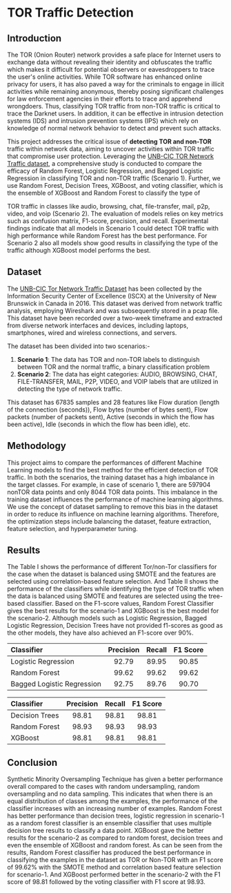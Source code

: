 # TOR Traffic Detection

## Introduction
The TOR (Onion Router) network provides a safe place for Internet users to exchange data without revealing their identity and obfuscates the traffic which makes it difficult for potential observers or eavesdroppers to trace the user's online activities. While TOR software has enhanced online privacy for users, it has also paved a way for the criminals to engage in illicit activities while remaining anonymous, thereby posing significant challenges for law enforcement agencies in their efforts to trace and apprehend wrongdoers. Thus, classifying TOR traffic from non-TOR traffic is critical to trace the Darknet users. In addition, it can be effective in intrusion detection systems (IDS) and intrusion prevention systems (IPS) which rely on knowledge of normal network behavior to detect and prevent such attacks.

This project addresses the critical issue of **detecting TOR and non-TOR** traffic within network data, aiming to uncover activities within TOR traffic that compromise user protection. Leveraging the [UNB-CIC TOR Network Traffic dataset](https://www.unb.ca/cic/datasets/tor.html), a comprehensive study is conducted to compare the efficacy of Random Forest, Logistic Regression, and Bagged Logistic Regression in classifying TOR and non-TOR traffic (Scenario 1). Further, we use Random Forest, Decision Trees, XGBoost, and voting classifier, which is the ensemble of XGBoost and Random Forest to classify the type of

TOR traffic in classes like audio, browsing, chat, file-transfer, mail, p2p, video, and voip (Scenario 2). The evaluation of models relies on key metrics such as confusion matrix, F1-score, precision, and recall. Experimental findings indicate that all models in Scenario 1 could detect TOR traffic with high performance while Random Forest has the best performance. For Scenario 2 also all models show good results in classifying the type of the traffic although XGBoost model performs the best.

## Dataset
The [UNB-CIC Tor Network Traffic Dataset](https://www.unb.ca/cic/datasets/tor.html) has been collected by the Information Security Center of Excellence (ISCX) at the University of New Brunswick in Canada in 2016. This dataset was derived from network traffic analysis, employing Wireshark and was subsequently stored in a pcap file. This dataset have been recorded over a two-week timeframe and extracted from diverse network interfaces and devices, including laptops, smartphones, wired and wireless connections, and servers.

The dataset has been divided into two scenarios:-

1. **Scenario 1**: The data has TOR and non-TOR labels to distinguish between TOR and the normal traffic,
a binary classification problem
2. **Scenario 2**: The data has eight categories: AUDIO, BROWSING, CHAT, FILE-TRANSFER, MAIL, P2P, VIDEO, and VOIP labels that are utilized in detecting the type of network traffic.

This dataset has 67835 samples and 28 features like Flow duration (length of the connection (seconds)), Flow bytes (number of bytes sent), Flow packets (number of packets sent), Active (seconds in which the flow has been active), Idle (seconds in which the flow has been idle), etc.


## Methodology
This project aims to compare the performances of different Machine Learning models to find the best method for the efficient detection of TOR traffic. In both the scenarios, the training dataset has a high imbalance in the target classes. For example, in case of scenario 1, there are 597904 nonTOR data points and only 8044 TOR data points. This imbalance in the training dataset influences the performance of machine learning algorithms. We use the concept of dataset sampling to remove this bias in the dataset in order to reduce its influence on machine learning algorithms. Therefore, the optimization steps include balancing the dataset, feature extraction, feature selection, and hyperparameter tuning. 

## Results
The Table I shows the performance of different Tor/non-Tor classifiers for the case when the dataset is balanced using SMOTE and the features are selected using correlation-based feature selection. And Table II shows the performance of the classifiers while identifying the type of TOR traffic when the data is balanced using SMOTE and features are selected using the tree-based classifier. Based on the F1-score values, Random Forest Classifier gives the best results for the scenario-1 and XGBoost is the
best model for the scenario-2. Although models such as Logistic Regression, Bagged Logistic Regression, Decision Trees have not provided f1-scores as good as the other models, they have also achieved an F1-score over 90%.

| Classifier  | Precision | Recall | F1 Score |
| :---         |     :---:      |     :---:      |     :---:      |
| Logistic Regression  | 92.79 | 89.95 | 90.85|
| Random Forest | 99.62 | 99.62 | 99.62 |
|Bagged Logistic Regression | 92.75 | 89.76 | 90.70 |


| Classifier  | Precision | Recall | F1 Score |
| :---         |     :---:      |     :---:      |     :---:      |
| Decision Trees  | 98.81 | 98.81 | 98.81|
| Random Forest | 98.93 | 98.93 | 98.93 |
|XGBoost | 98.81 | 98.81 | 98.81 |

## Conclusion
Synthetic Minority Oversampling Technique has given a better performance overall compared to the cases with random undersampling, random oversampling and no data sampling. This indicates that when there is an equal distribution of classes among the examples, the performance of the classifier increases with an increasing number of examples. Random Forest has better performance than decision trees, logistic regression in scenario-1 as a random forest classifier is an ensemble classifier that uses multiple
decision tree results to classify a data point. XGBoost gave the better results for the scenario-2 as compared to random forest, decision trees and even the ensemble of XGBoost and random forest. As can be seen from the results, Random Forest classifier has produced the best performance in classifying the examples in the dataset as TOR or Non-TOR with an F1 score of 99.62% with the SMOTE method and correlation based feature selection for scenario-1. And XGBoost performed better in the scenario-2 with the F1 score of 98.81 followed by the voting classifier with F1 score at 98.93.


